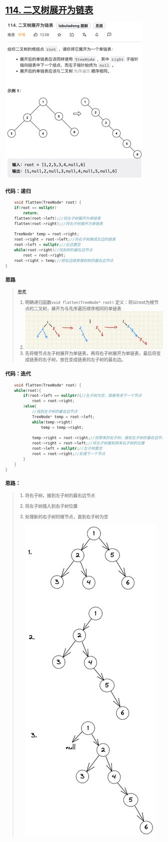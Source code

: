 # [114. 二叉树展开为链表](https://leetcode.cn/problems/flatten-binary-tree-to-linked-list/)

<img src="https://raw.githubusercontent.com/damenshi/myImage/main/img/image-20220718155010320.png" alt="image-20220718155010320" style="zoom:50%;" />

### 代码：递归
```c++
	void flatten(TreeNode* root) {
    if(root == nullptr)
        return;
    flatten(root->left);//将左子树展开为单链表
    flatten(root->right);//将右子树展开为单链表

    TreeNode* temp = root->right;
    root->right = root->left;//将右子树换成左边的链表
    root->left = nullptr;//左边置空
    while(root->right)//找到树的最右边节点
        root = root->right;
    root->right = temp;//把右边链表接到树的最右边节点
}
```

### 思路
> [参考](https://leetcode.cn/problems/flatten-binary-tree-to-linked-list/solution/114-er-cha-shu-zhan-kai-wei-lian-biao-by-ming-zhi-/)
>
> 1. 明确递归函数`void flatten(TreeNode* root)` 定义：将以root为根节点的二叉树，展开为与先序遍历顺序相同的单链表
> 1. ![114_1.png](https://raw.githubusercontent.com/damenshi/myImage/main/img/7427f6e30a8a6e3d44375579d00b9e6eec53500b67643868817b7ad775b82adb-114_1.png)
> 1. 先将根节点左子树展开为单链表，再将右子树展开为单链表，最后将变成链表的右子树，放在变成链表的左子树的最右边。

### 代码：迭代
```c++
	void flatten(TreeNode* root) {
    while(root){
        if(root->left == nullptr){//左子树为空，直接考虑下一个节点
            root = root->right;
        }else{
          	//找到左子树的最右边节点
            TreeNode* temp = root->left;
            while(temp->right)
                temp = temp->right;
          	
            temp->right = root->right;//将原来的右子树，接到左子树的最右边节点
            root->right = root->left;//将左子树接到原来右子树的位置
            root->left = nullptr;//左子树置空
            root = root->right;//处理下一个节点
        }
    }
}
```
### 思路：
> 1. 将右子树，接到左子树的最右边节点
>
> 2. 将左子树插入到右子树位置
>
> 3. 处理新的右子树的根节点，直到右子树为空
>
>    ![image-20220718161329512](https://raw.githubusercontent.com/damenshi/myImage/main/img/image-20220718161329512.png)